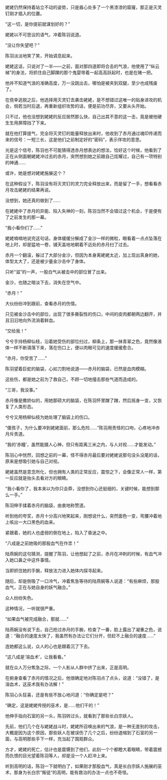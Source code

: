 姥姥仍然保持着站立不动的姿势，只是眉心处多了一个黑漆漆的窟窿，那正是灭灵钉刚才插入的位置。

“这一切，是你提前就谋划好的？”

姥姥以不可思议的语气，冲着陈羽说道。

“没让你失望吧？”

陈羽淡淡地笑了笑，开始调息起来。

姥姥这话，只说对了一半——之前，面对那四道即将合击的气浪，他使用了“纵云梯”的身法，将抓住自己脚踝的那个鬼婴带着一起高高跃起时，也是在赌一把。

他并不知道气浪的准确高度，万一没跳出去，哪怕是被夹到双腿，至少也成残废了。

在侥幸逃脱之后，他选择用灭灵钉去袭击姥姥，是不想错过这唯一的贴身进攻的机会，倘若当时后退，再重新组织攻势的话，便是前功尽弃，又要从头开始。

只不过，他也没想到姥姥的反应居然那么快，自己出其不意的这一击，竟是被他硬生生用屏障挡了下来。

就在他打算提气，完全将灭灵钉的能量释放出来时，他收到了赤月通过魂印传递而来的信号：一短三长，这是他们之前制定好的“密码”，表示佯攻的意思。

光是这个信号，陈羽也不可能猜得透赤月想表达的想法，恰好这个时候，他看到了正在从侧面朝姥姥冲过去的赤月，突然想到她之前跟自己炫耀过，自己有一项特别的神通……

或许，她是想对姥姥施展这个？

在这种假设下，陈羽没有将灭灵钉的灵力完全释放出来，而是留了一手，想看看赤月攻击姥姥的结果再说。

没想到，她还真的做到了……

在姥姥中了赤月的异能、陷入失神的一刻，陈羽当然不会错过这个机会，于是便有了之前发生的那一幕。

“我小看你们了……”

姥姥喃喃地说完这句话，身体缓缓分解成了金沙一样的微粒，眼看着一点点坠落在地上时，却是猛地一卷，铺天盖地地朝着不远处的赤月扫了过去。

赤月一个翻滚，躲过了大部分金沙，但因为本身离姥姥太近，加上现出真身的她，体型太大了，还是被少量金沙击中了身体。

只听“滋”的一声，一股白气从被击中的部位冒了出来。

金沙，也随之暗淡下去，消失在空气中。

“赤月！”

大伙纷纷冲到跟前，查看赤月的伤情。

只见被金沙击中的部位，出现了很多撕裂性的伤口，中间的皮肉都朝两边翻开，并且汩汩地向外流淌着鲜血。

“交给我！”

兮兮手持杨柳仙枝，沿着她受伤的部位扫过，柳条上，那一抹青翠之色，竟然像液体一样不断滴落下来，落在伤口上，便以肉眼可见的速度缓缓愈合。

“赤月，你受苦了……”

陈羽望着巨蛇的脑袋，心如刀割地说道——赤月的脑袋，已然是血肉模糊。

这些伤，都是她之前为了救自己，不顾一切地撞击那些气道而造成的。

“三哥，我没事。”

赤月像是撒娇似的，用她那硕大的脑袋，在陈羽怀里蹭了蹭，然后摇身一变，又恢复了人类形态。

兮兮又用杨柳仙枝为她处理了脑袋上的伤口。

“傻孩子，为什么要冲到姥姥面前，那么危险……”陈羽用责怪的口吻，心疼地冲赤月斥责道。

“我的‘赤瞳’，虽然能摄人心神，但只有距离三米之内，与人对视……才能发动。”

陈羽心中恍然，回想之前的一幕，怪不得赤月最后要对姥姥说那句没头没尾的话，原来是想吸引她与自己对视。

姥姥虽然是意念所化，但也拥有人类的正常反应，震惊之下，会像正常人一样，第一反应就是抬头去看对方的眼睛。

“我小看你了，我本来以为你只会莽，没想到你心还挺细的，关键时候，能想到那么一手。”

陈羽伸手揉着赤月的脑袋，由衷地称赞道。

听到他的夸奖，赤月十分高兴地笑起来，刚想说什么，突然面色一变，弯腰冲着地上咳出一大口黑色的血来。

紧跟着，她的人也虚弱的倒在地上，陷入了昏迷之中。

“八成是之前她吸的那股血气在作祟！”

陆燕婉的这句猜测，提醒了陈羽，让他想起了之前，赤月在冲刺的时候，有血气冲入她口鼻之中这件事情。

当即抓住她的手腕，释放法力进入她体内探寻起来。

随后，却是倒吸了一口冷气，冲着焦急等待的陆燕婉等人说道：“有些麻烦，那股血气，正在与她自身的妖气融合。”

众人纷纷失色。

这种情况，一听就很严重。

“如果血气被完成融合，那就……”

陆燕婉没有说下去，自己抢过赤月的手腕，检查了一番，脸上露出了凝重之色，说道：“融合的速度太快了，我虽然有办法让它们分开，但赶不上融合的速度……”

连她都这么说，众人的心也是跟着沉了下去。

“这八成是‘溶血术’，让我看看。”

就在众人万分焦急之际，一个人影从人群中挤了出来，正是高明。

在俯身查看了赤月的情况之后，他很确定地对陈羽点了点头，说道：“没错了，是溶血术，这巫术我有办法解！”

陈羽心头狂喜，还是有些不放心地问道：“你确定是吧？”

“确定，这是姥姥传授的巫术，是……他们干的！”

他伸手指向石室的另一头，陈羽转过头，就看到了那些长白宗妖人。

先前，他们几个在与姥姥战斗时，姥姥所召唤出来的气浪，是一种无差别的攻击，大概是因为这个原因，那些妖人在被误伤了几个之后，纷纷退缩到了石室的另一面，与高明那些手下一样，充当起了围观群众。

方才，姥姥的死亡，估计也是震慑到了他们，此刻一个个都瞪大着眼睛，带着震撼而仇恨的目光望着陈羽等人，却是没一个人赶冲上来。

听到高明的话，陈羽一下就明白了，如果刚才那股血气，真是长白宗妖人施展的巫术，那身为长白宗“叛徒”的高明，能有救治的办法一点也不奇怪。
